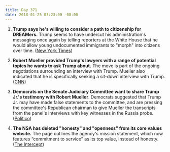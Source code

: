 ```yaml
---
title: Day 371
date: 2018-01-25 03:23:00 -08:00
---
```


1. **Trump says he's willing to consider a path to citizenship for DREAMers.** Trump seems to have undercut his administration's messaging once again by telling reporters at the White House that he would allow young undocumented immigrants to "morph" into citizens over time. ([New York Times](https://www.nytimes.com/2018/01/24/us/politics/trump-immigration-daca-dreamers-path-to-citizenship.html))

2. **Robert Mueller provided Trump's lawyers with a range of potential topics he wants to ask Trump about.** The move is part of the ongoing negotiations surrounding an interview with Trump. Mueller also indicated that he is specifically seeking a sit-down interview with Trump. ([CNN](https://www.cnn.com/2018/01/24/politics/special-counsel-trump-interview/index.html))

3. **Democrats on the Senate Judiciary Committee want to share Trump Jr.'s testimony with Robert Mueller**. Democrats suggested that Trump Jr. may have made false statements to the committee, and are pressing the committee's Republican chairman to give Mueller the transcripts from the panel's interviews with key witnesses in the Russia probe. ([Politico](https://www.politico.com/story/2018/01/24/donald-trump-jr-congress-testimony-mueller-366653))

4. **The NSA has deleted "honesty" and "openness" from its core values website.** The page outlines the agency's mission statement, which now features “commitment to service" as its top value, instead of honesty. ([The Intercept](https://theintercept.com/2018/01/24/nsa-core-values-honesty-deleted/))
